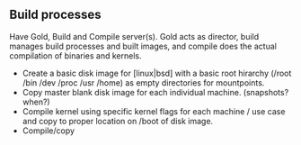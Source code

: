 ## Build processes

Have Gold, Build and Compile server(s). Gold acts as director, build manages
build processes and built images, and compile does the actual compilation of
binaries and kernels.

-   Create a basic disk image for \[linux|bsd\] with a basic root
hirarchy (/root /bin /dev /proc /usr /home) as empty directories for
mountpoints.
-   Copy master blank disk image for each individual machine. (snapshots? when?)
-   Compile kernel using specific kernel flags for each machine / use case and
copy to proper location on /boot of disk image.
-   Compile/copy 

